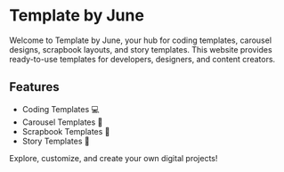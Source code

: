 # Template by June

Welcome to Template by June, your hub for coding templates, carousel designs, scrapbook layouts, and story templates. This website provides ready-to-use templates for developers, designers, and content creators.

## Features
- Coding Templates 💻
- Carousel Templates 🎠
- Scrapbook Templates 📔
- Story Templates 📖

Explore, customize, and create your own digital projects!

